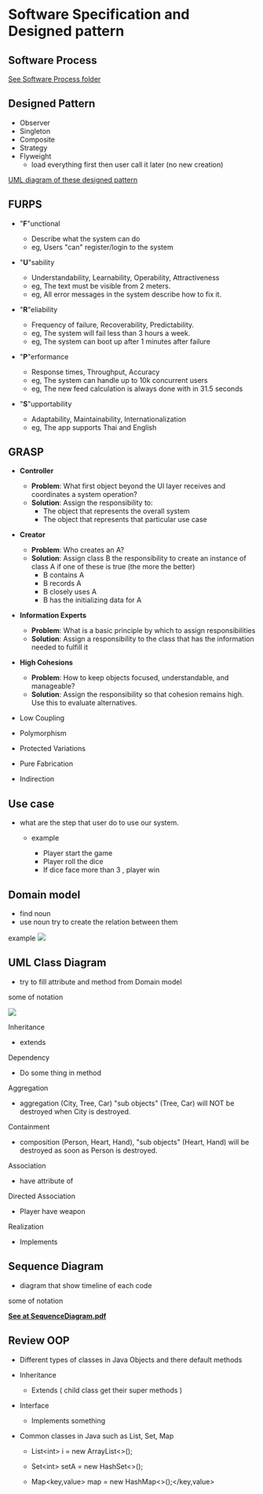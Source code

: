 # Software Specification and Designed pattern

## Software Process

[See Software Process folder](https://github.com/thitgorn/SSD-midterm-preparation/tree/master/SoftwareProcess)

## Designed Pattern

- Observer
- Singleton
- Composite
- Strategy
- Flyweight
  - load everything first then user call it later (no new creation)


[UML diagram of these designed pattern](https://github.com/thitgorn/SSD-midterm-preparation/tree/master/DesignPattern)

## FURPS

- "**F**"unctional
  - Describe what the system can do
  - eg, Users "can" register/login to the system


- "**U**"sability
  - Understandability, Learnability, Operability, Attractiveness
  - eg, The text must be visible from 2 meters.
  - eg, All error messages in the system describe how to fix it.


- "**R**"eliability
  - Frequency of failure, Recoverability, Predictability.
  - eg, The system will fail less than 3 hours a week.
  - eg, The system can boot up after 1 minutes after failure


- "**P**"erformance
  - Response times, Throughput, Accuracy
  - eg, The system can handle up to 10k concurrent users
  - eg, The new feed calculation is always done with in 31.5 seconds


- "**S**"upportability
  - Adaptability, Maintainability, Internationalization
  - eg, The app supports Thai and English

## GRASP

- **Controller**
  - **Problem**: What first object beyond the UI layer receives and coordinates a system operation?
  - **Solution**: Assign the responsibility to:
    - The object that represents the overall system
    - The object that represents that particular use case


- **Creator**
  - **Problem**: Who creates an A?
  - **Solution**: Assign class B the responsibility to create an instance of class A if one of these is true (the more the better)
    - B contains A
    - B records A
    - B closely uses A
    - B has the initializing data for A


- **Information Experts**
  - **Problem**: What is a basic principle by which to assign responsibilities
  - **Solution**: Assign a responsibility to the class that has the information needed to fulfill it


- **High Cohesions**
  - **Problem**: How to keep objects focused, understandable, and manageable?
  - **Solution**: Assign the responsibility so that cohesion remains high. Use this to evaluate alternatives.


- Low Coupling
- Polymorphism
- Protected Variations
- Pure Fabrication
- Indirection

## Use case

- what are the step that user do to use our system.

  - example

    - Player start the game
    - Player roll the dice
    - If dice face more than 3 , player win

## Domain model

- find noun
- use noun try to create the relation between them

example ![](./images/Domain-model.jpg)

## UML Class Diagram

- try to fill attribute and method from Domain model

some of notation

![](./images/UML-Connectors.gif)

Inheritance

- extends

Dependency

- Do some thing in method

Aggregation

- aggregation (City, Tree, Car) "sub objects" (Tree, Car) will NOT be destroyed when City is destroyed.

Containment

- composition (Person, Heart, Hand), "sub objects" (Heart, Hand) will be destroyed as soon as Person is destroyed.

Association

- have attribute of

Directed Association

- Player have weapon

Realization

- Implements

## Sequence Diagram

- diagram that show timeline of each code

some of notation

[**See at SequenceDiagram.pdf**](https://github.com/thitgorn/SSD-midterm-preparation/blob/master/SequenceDiagram.pdf)

## Review OOP

- Different types of classes in Java Objects and there default methods
- Inheritance

  - Extends ( child class get their super methods )

- Interface

  - Implements something

- Common classes in Java such as List, Set, Map

  - List&lt;int&gt; i = new ArrayList&lt;&gt;();</int>

  - Set&lt;int&gt; setA = new HashSet&lt;&gt;();
  - Map&lt;key,value> map = new HashMap&lt;&gt;();</key,value>

